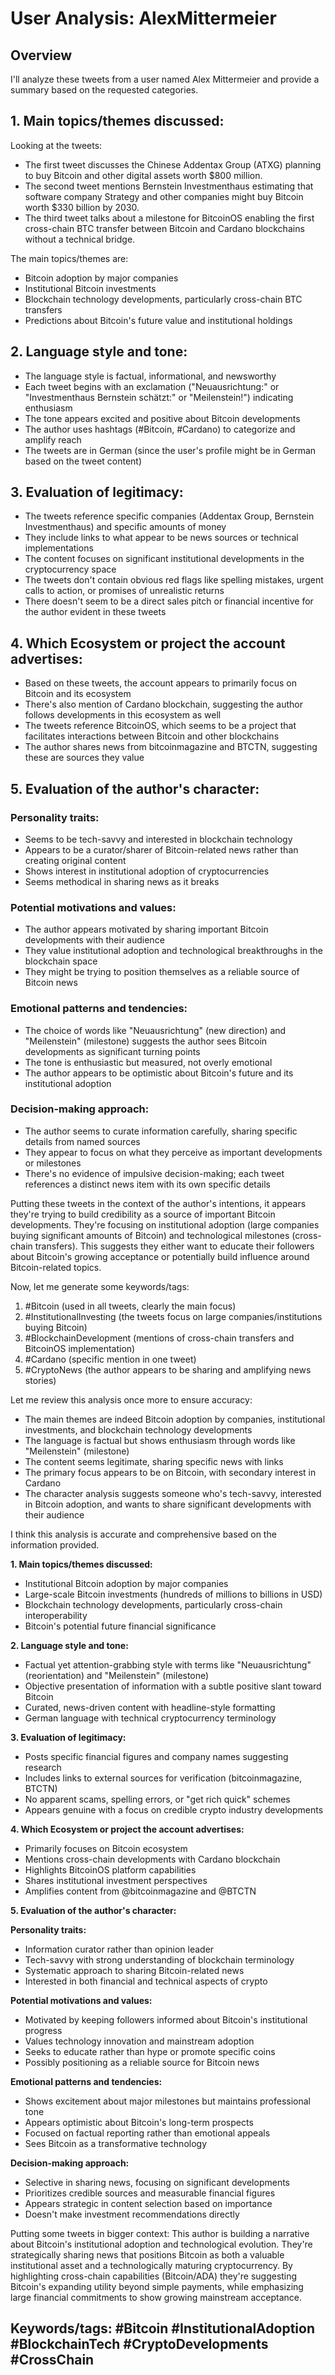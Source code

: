 # User Analysis: AlexMittermeier

## Overview

<think>
I'll analyze these tweets from a user named Alex Mittermeier and provide a summary based on the requested categories.

## 1. Main topics/themes discussed:
Looking at the tweets:
- The first tweet discusses the Chinese Addentax Group (ATXG) planning to buy Bitcoin and other digital assets worth $800 million.
- The second tweet mentions Bernstein Investmenthaus estimating that software company Strategy and other companies might buy Bitcoin worth $330 billion by 2030.
- The third tweet talks about a milestone for BitcoinOS enabling the first cross-chain BTC transfer between Bitcoin and Cardano blockchains without a technical bridge.

The main topics/themes are:
- Bitcoin adoption by major companies
- Institutional Bitcoin investments
- Blockchain technology developments, particularly cross-chain BTC transfers
- Predictions about Bitcoin's future value and institutional holdings

## 2. Language style and tone:
- The language style is factual, informational, and newsworthy
- Each tweet begins with an exclamation ("Neuausrichtung:" or "Investmenthaus Bernstein schätzt:" or "Meilenstein!") indicating enthusiasm
- The tone appears excited and positive about Bitcoin developments
- The author uses hashtags (#Bitcoin, #Cardano) to categorize and amplify reach
- The tweets are in German (since the user's profile might be in German based on the tweet content)

## 3. Evaluation of legitimacy:
- The tweets reference specific companies (Addentax Group, Bernstein Investmenthaus) and specific amounts of money
- They include links to what appear to be news sources or technical implementations
- The content focuses on significant institutional developments in the cryptocurrency space
- The tweets don't contain obvious red flags like spelling mistakes, urgent calls to action, or promises of unrealistic returns
- There doesn't seem to be a direct sales pitch or financial incentive for the author evident in these tweets

## 4. Which Ecosystem or project the account advertises:
- Based on these tweets, the account appears to primarily focus on Bitcoin and its ecosystem
- There's also mention of Cardano blockchain, suggesting the author follows developments in this ecosystem as well
- The tweets reference BitcoinOS, which seems to be a project that facilitates interactions between Bitcoin and other blockchains
- The author shares news from bitcoinmagazine and BTCTN, suggesting these are sources they value

## 5. Evaluation of the author's character:

### Personality traits:
- Seems to be tech-savvy and interested in blockchain technology
- Appears to be a curator/sharer of Bitcoin-related news rather than creating original content
- Shows interest in institutional adoption of cryptocurrencies
- Seems methodical in sharing news as it breaks

### Potential motivations and values:
- The author appears motivated by sharing important Bitcoin developments with their audience
- They value institutional adoption and technological breakthroughs in the blockchain space
- They might be trying to position themselves as a reliable source of Bitcoin news

### Emotional patterns and tendencies:
- The choice of words like "Neuausrichtung" (new direction) and "Meilenstein" (milestone) suggests the author sees Bitcoin developments as significant turning points
- The tone is enthusiastic but measured, not overly emotional
- The author appears to be optimistic about Bitcoin's future and its institutional adoption

### Decision-making approach:
- The author seems to curate information carefully, sharing specific details from named sources
- They appear to focus on what they perceive as important developments or milestones
- There's no evidence of impulsive decision-making; each tweet references a distinct news item with its own specific details

Putting these tweets in the context of the author's intentions, it appears they're trying to build credibility as a source of important Bitcoin developments. They're focusing on institutional adoption (large companies buying significant amounts of Bitcoin) and technological milestones (cross-chain transfers). This suggests they either want to educate their followers about Bitcoin's growing acceptance or potentially build influence around Bitcoin-related topics.

Now, let me generate some keywords/tags:

1. #Bitcoin (used in all tweets, clearly the main focus)
2. #InstitutionalInvesting (the tweets focus on large companies/institutions buying Bitcoin)
3. #BlockchainDevelopment (mentions of cross-chain transfers and BitcoinOS implementation)
4. #Cardano (specific mention in one tweet)
5. #CryptoNews (the author appears to be sharing and amplifying news stories)

Let me review this analysis once more to ensure accuracy:
- The main themes are indeed Bitcoin adoption by companies, institutional investments, and blockchain technology developments
- The language is factual but shows enthusiasm through words like "Meilenstein" (milestone)
- The content seems legitimate, sharing specific news with links
- The primary focus appears to be on Bitcoin, with secondary interest in Cardano
- The character analysis suggests someone who's tech-savvy, interested in Bitcoin adoption, and wants to share significant developments with their audience

I think this analysis is accurate and comprehensive based on the information provided.
</think>

**1. Main topics/themes discussed:**
- Institutional Bitcoin adoption by major companies
- Large-scale Bitcoin investments (hundreds of millions to billions in USD)
- Blockchain technology developments, particularly cross-chain interoperability
- Bitcoin's potential future financial significance

**2. Language style and tone:**
- Factual yet attention-grabbing style with terms like "Neuausrichtung" (reorientation) and "Meilenstein" (milestone)
- Objective presentation of information with a subtle positive slant toward Bitcoin
- Curated, news-driven content with headline-style formatting
- German language with technical cryptocurrency terminology

**3. Evaluation of legitimacy:**
- Posts specific financial figures and company names suggesting research
- Includes links to external sources for verification (bitcoinmagazine, BTCTN)
- No apparent scams, spelling errors, or "get rich quick" schemes
- Appears genuine with a focus on credible crypto industry developments

**4. Which Ecosystem or project the account advertises:**
- Primarily focuses on Bitcoin ecosystem
- Mentions cross-chain developments with Cardano blockchain
- Highlights BitcoinOS platform capabilities
- Shares institutional investment perspectives
- Amplifies content from @bitcoinmagazine and @BTCTN

**5. Evaluation of the author's character:**

**Personality traits:**
- Information curator rather than opinion leader
- Tech-savvy with strong understanding of blockchain terminology
- Systematic approach to sharing Bitcoin-related news
- Interested in both financial and technical aspects of crypto

**Potential motivations and values:**
- Motivated by keeping followers informed about Bitcoin's institutional progress
- Values technology innovation and mainstream adoption
- Seeks to educate rather than hype or promote specific coins
- Possibly positioning as a reliable source for Bitcoin news

**Emotional patterns and tendencies:**
- Shows excitement about major milestones but maintains professional tone
- Appears optimistic about Bitcoin's long-term prospects
- Focused on factual reporting rather than emotional appeals
- Sees Bitcoin as a transformative technology

**Decision-making approach:**
- Selective in sharing news, focusing on significant developments
- Prioritizes credible sources and measurable financial figures
- Appears strategic in content selection based on importance
- Doesn't make investment recommendations directly

Putting some tweets in bigger context:
This author is building a narrative about Bitcoin's institutional adoption and technological evolution. They're strategically sharing news that positions Bitcoin as both a valuable institutional asset and a technologically maturing cryptocurrency. By highlighting cross-chain capabilities (Bitcoin/ADA) they're suggesting Bitcoin's expanding utility beyond simple payments, while emphasizing large financial commitments to show growing mainstream acceptance.

**Keywords/tags:**
#Bitcoin #InstitutionalAdoption #BlockchainTech #CryptoDevelopments #CrossChain
---
